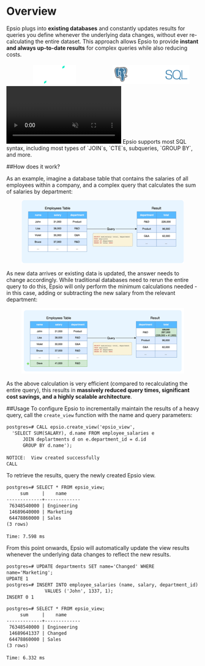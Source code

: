 # Overview

Epsio plugs into **existing databases** and constantly updates results for queries you define whenever the underlying data changes, without ever re-calculating the entire dataset. This approach allows Epsio to provide **instant and always up-to-date results** for complex queries while also reducing costs.  

<div style="display: flex;">
    <div style="flex:50%;    text-align: center;padding:5px"><img align="left," alt="Image title" src="assets/Epsio_negative.svg" style="height:50px;display:block;margin:auto"></div>
    <div style="flex:50%;    text-align: center;padding:5px"><img align="right," alt="Image title" src="assets/postgres.svg" style="height:50px;display:block;margin:auto"></div>
</div>

<video style="margin-top:0px" playsinline loop autoplay muted default-playback-rate=5>
  <source src="./assets/IVM.mp4" type="video/mp4">
</video>
<script> document.querySelector('video').playbackRate = 2.0;</script>
Epsio supports most SQL syntax, including most types of `JOIN`s, `CTE`s, subqueries, `GROUP BY`, and more.

##How does it work?

As an example, imagine a database table that contains the salaries of all employees within a company, and a complex query that calculates the sum of salaries by department:

<figure><img src="assets/image2.png" alt=""><figcaption></figcaption></figure>

As new data arrives or existing data is updated, the answer needs to change accordingly. While traditional databases need to rerun the entire query to do this, Epsio will only perform the minimum calculations needed - in this case, adding or subtracting the new salary from the relevant department:

<figure><img src="assets/image1.png" alt=""><figcaption></figcaption></figure>

As the above calculation is very efficient (compared to recalculating the entire query), this results in **massively reduced query times, significant cost savings, and a highly scalable architecture**.

##Usage
To configure Epsio to incrementally maintain the results of a heavy query, call the `create_view` function with the name and query parameters: 
```postgresql title="Define the Epsio View"
postgres=# CALL epsio.create_view('epsio_view', 
  'SELECT SUM(SALARY), d.name FROM employee_salaries e
      JOIN deplartments d on e.department_id = d.id
      GROUP BY d.name');

NOTICE:  View created successfully
CALL
```

To retrieve the results, query the newly created Epsio view.

```postgresql title="Query Epsio View"
postgres=# SELECT * FROM epsio_view;
     sum     |    name     
-------------+-------------
 76348540000 | Engineering
 14689640000 | Marketing
 64478860000 | Sales
(3 rows)

Time: 7.598 ms
```
From this point onwards, Epsio will automatically update the view results whenever the underlying data changes to reflect the new results.

```postgresql title="Data Changes"
postgres=# UPDATE departments SET name='Changed' WHERE name='Marketing';
UPDATE 1
postgres=# INSERT INTO employee_salaries (name, salary, department_id)
              VALUES ('John', 1337, 1);
INSERT 0 1
```
```postgresql title="Query Epsio View" hl_lines="5"
postgres=# SELECT * FROM epsio_view;
     sum     |    name     
-------------+-------------
 76348540000 | Engineering
 14689641337 | Changed
 64478860000 | Sales
(3 rows)

Time: 6.332 ms
```